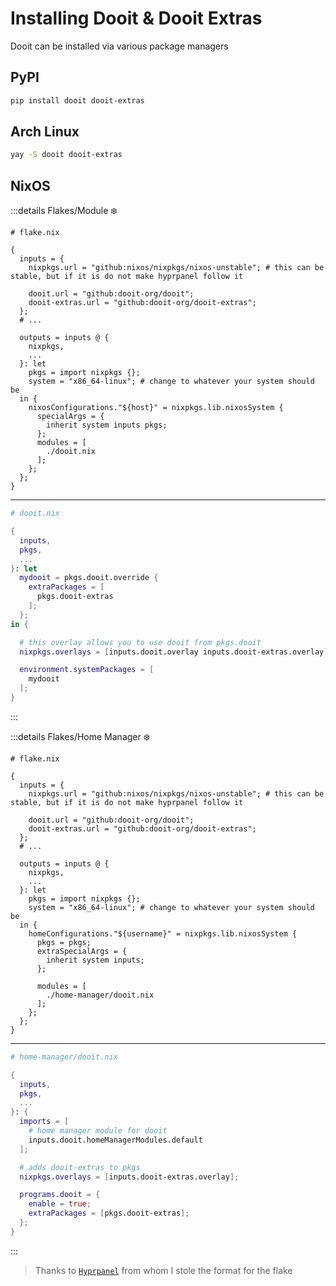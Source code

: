 # Installing Dooit & Dooit Extras

Dooit can be installed via various package managers

## PyPI

```bash
pip install dooit dooit-extras
```

## Arch Linux

```bash
yay -S dooit dooit-extras
```

## NixOS

:::details Flakes/Module ❄️ 
```nix{24,7-8,}
# flake.nix

{
  inputs = {
    nixpkgs.url = "github:nixos/nixpkgs/nixos-unstable"; # this can be stable, but if it is do not make hyprpanel follow it

    dooit.url = "github:dooit-org/dooit";
    dooit-extras.url = "github:dooit-org/dooit-extras";
  };
  # ...

  outputs = inputs @ {
    nixpkgs,
    ...
  }: let
    pkgs = import nixpkgs {};
    system = "x86_64-linux"; # change to whatever your system should be
  in {
    nixosConfigurations."${host}" = nixpkgs.lib.nixosSystem {
      specialArgs = {
        inherit system inputs pkgs;
      };
      modules = [
        ./dooit.nix
      ];
    };
  };
}
```

----

```nix
# dooit.nix

{
  inputs,
  pkgs,
  ...
}: let
  mydooit = pkgs.dooit.override {
    extraPackages = [
      pkgs.dooit-extras
    ];
  };
in {

  # this overlay allows you to use dooit from pkgs.dooit
  nixpkgs.overlays = [inputs.dooit.overlay inputs.dooit-extras.overlay];

  environment.systemPackages = [
    mydooit
  ];
}
```
:::

:::details Flakes/Home Manager ❄️ 
```nix{26,7-8,}
# flake.nix

{
  inputs = {
    nixpkgs.url = "github:nixos/nixpkgs/nixos-unstable"; # this can be stable, but if it is do not make hyprpanel follow it

    dooit.url = "github:dooit-org/dooit";
    dooit-extras.url = "github:dooit-org/dooit-extras";
  };
  # ...

  outputs = inputs @ {
    nixpkgs,
    ...
  }: let
    pkgs = import nixpkgs {};
    system = "x86_64-linux"; # change to whatever your system should be
  in {
    homeConfigurations."${username}" = nixpkgs.lib.nixosSystem {
      pkgs = pkgs;
      extraSpecialArgs = {
        inherit system inputs;
      };
 
      modules = [
        ./home-manager/dooit.nix
      ];
    };
  };
}
```

----

```nix
# home-manager/dooit.nix

{
  inputs,
  pkgs,
  ...
}: {
  imports = [
    # home manager module for dooit
    inputs.dooit.homeManagerModules.default
  ];

  # adds dooit-extras to pkgs
  nixpkgs.overlays = [inputs.dooit-extras.overlay];

  programs.dooit = {
    enable = true;
    extraPackages = [pkgs.dooit-extras];
  };
}

```
:::

> Thanks to [`Hyprpanel`](https://hyprpanel.com/) from whom I stole the format for the flake
